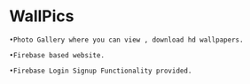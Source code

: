 # WallPics

    •Photo Gallery where you can view , download hd wallpapers.

    •Firebase based website.
    
    •Firebase Login Signup Functionality provided.
    
  
